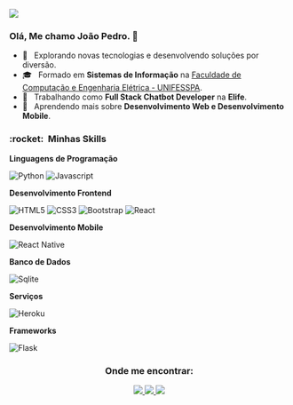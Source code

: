 
![](https://komarev.com/ghpvc/?username=joaosscc&color=006bed)

<h3> Olá, Me chamo João Pedro. 👋</h3>

- 🤔 &nbsp; Explorando novas tecnologias e desenvolvendo soluções por diversão.
- 🎓 &nbsp; Formado em **Sistemas de Informação** na <a href="https://faceel.unifesspa.edu.br/">Faculdade de Computação e Engenharia Elétrica - UNIFESSPA</a>.
- 💼 &nbsp; Trabalhando como **Full Stack Chatbot Developer** na **Elife**.
- 🌱 &nbsp; Aprendendo mais sobre **Desenvolvimento Web e Desenvolvimento Mobile**.

<h3> :rocket: &nbsp;Minhas Skills </h3>

**Linguagens de Programação**

![Python](https://img.shields.io/badge/Python-3776AB?style=for-the-badge&logo=python&logoColor=white)
![Javascript](https://img.shields.io/badge/JavaScript-323330?style=for-the-badge&logo=javascript&logoColor=F7DF1E)

**Desenvolvimento Frontend**

![HTML5](https://img.shields.io/badge/HTML-239120?style=for-the-badge&logo=html5&logoColor=white)
![CSS3](https://img.shields.io/badge/CSS-239120?&style=for-the-badge&logo=css3&logoColor=white)
![Bootstrap](https://img.shields.io/badge/Bootstrap-563D7C?style=for-the-badge&logo=bootstrap&logoColor=white)
![React](https://img.shields.io/badge/React-20232A?style=for-the-badge&logo=react&logoColor=61DAFB)

**Desenvolvimento Mobile**

![React Native](https://img.shields.io/badge/React_Native-20232A?style=for-the-badge&logo=react&logoColor=61DAFB)

**Banco de Dados**

![Sqlite](https://img.shields.io/badge/SQLite-07405E?style=for-the-badge&logo=sqlite&logoColor=white)

**Serviços**

![Heroku](https://img.shields.io/badge/Heroku-430098?style=for-the-badge&logo=heroku&logoColor=white)

**Frameworks**

![Flask](https://img.shields.io/badge/Flask-000000?style=for-the-badge&logo=flask&logoColor=white)

<h3 align="center"> Onde me encontrar:</h3>

<p align="center">
  <a href="https://api.whatsapp.com/send?phone=5594991010916">
    <img src="https://img.shields.io/badge/WhatsApp-25D366?style=for-the-badge&logo=whatsapp&logoColor=white" />
  </a>
  <a href="mailto:joaopedrosscc@gmail.com">
    <img src="https://img.shields.io/badge/Gmail-D14836?style=for-the-badge&logo=gmail&logoColor=white" />
  </a>
  <a href="https://github.com/joaosscc">
    <img src="https://img.shields.io/badge/GitHub-100000?style=for-the-badge&logo=github&logoColor=white" />
  </a>
</p>
